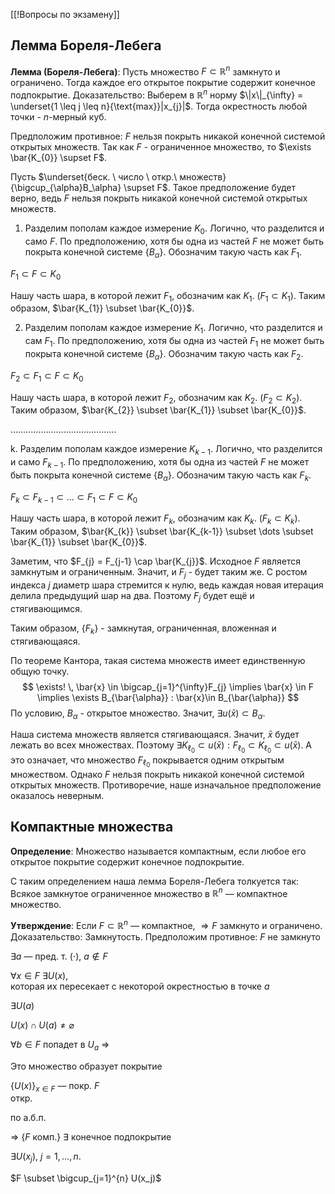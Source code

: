 [[!Вопросы по экзамену]]
## Лемма Бореля-Лебега
**Лемма (Бореля-Лебега)**: Пусть множество $F \subset \mathbb{R}^{n}$ замкнуто и ограничено. Тогда каждое его открытое покрытие содержит конечное подпокрытие.
Доказательство: Выберем в $\mathbb{R}^{n}$ норму $\|x\|_{\infty} = \underset{1 \leq j \leq n}{\text{max}}|x_{j}|$. Тогда окрестность любой точки - $n$-мерный куб.

Предположим противное: $F$ нельзя покрыть никакой конечной системой открытых множеств. Так как $F$ - ограниченное множество, то $\exists \bar{K_{0}} \supset F$. 

Пусть $\underset{беск. \ число \ откр.\ множеств}{\bigcup_{\alpha}B_\alpha} \supset F$. Такое предположение будет верно, ведь $F$ нельзя покрыть никакой конечной системой открытых множеств.

1. Разделим пополам каждое измерение $K_{0}$. Логично, что разделится и само $F$. По предположению, хотя бы одна из частей $F$ не может быть покрыта конечной системе $\{ B_{\alpha} \}$. Обозначим такую часть как $F_{1}$.

$F_{1} \subset F \subset K_{0}$

Нашу часть шара, в которой лежит $F_{1}$, обозначим как $K_{1}$. ($F_{1}\subset K_{1}$). Таким образом, $\bar{K_{1}} \subset \bar{K_{0}}$.

2. Разделим пополам каждое измерение $K_{1}$. Логично, что разделится и сам $F_{1}$. По предположению, хотя бы одна из частей $F_{1}$ не может быть покрыта конечной системе $\{ B_{\alpha} \}$. Обозначим такую часть как $F_{2}$.

$F_{2}\subset F_{1} \subset F \subset K_{0}$

Нашу часть шара, в которой лежит $F_{2}$, обозначим как $K_{2}$. ($F_{2}\subset K_{2}$). Таким образом, $\bar{K_{2}} \subset \bar{K_{1}} \subset \bar{K_{0}}$.

$\dots\dots\dots\dots\dots\dots\dots\dots\dots\dots\dots\dots\dots\dots$

k. Разделим пополам каждое измерение $K_{k-1}$. Логично, что разделится и само $F_{k-1}$. По предположению, хотя бы одна из частей $F$ не может быть покрыта конечной системе $\{ B_{\alpha} \}$. Обозначим такую часть как $F_{k}$.

$F_{k}\subset F_{k-1} \subset \dots \subset F_{1} \subset F \subset K_{0}$

Нашу часть шара, в которой лежит $F_{k}$, обозначим как $K_{k}$. ($F_{k}\subset K_{k}$). Таким образом, $\bar{K_{k}} \subset \bar{K_{k-1}} \subset \dots \subset \bar{K_{1}} \subset \bar{K_{0}}$.

Заметим, что $F_{j} = F_{j-1} \cap \bar{K_{j}}$. Исходное $F$ является замкнутым и ограниченным. Значит, и $F_{j}$ - будет таким же. С ростом индекса $j$ диаметр шара стремится к нулю, ведь каждая новая итерация делила предыдущий шар на два. Поэтому $F_{j}$ будет ещё и стягивающимся.

Таким образом, $\{ F_{k} \}$ - замкнутая, ограниченная, вложенная и стягивающаяся. 

По теореме Кантора, такая система множеств имеет единственную общую точку.
$$
\exists! \, \bar{x} \in \bigcap_{j=1}^{\infty}F_{j} \implies \bar{x} \in F \implies \exists B_{\bar{\alpha}} : \bar{x}\in B_{\bar{\alpha}}
$$
По условию, $B_{\alpha}$ - открытое множество. Значит, $\exists u(\bar{x})\subset B_{\alpha}$.

Наша система множеств является стягивающаяся. Значит, $\bar{x}$ будет лежать во всех множествах. Поэтому $\exists K_{\ell_{0}} \subset u(\bar{x}):F_{\ell_{0}} \subset K_{\ell_{0}} \subset u(\bar{x})$. А это означает, что множество $F_{\ell_{0}}$ покрывается одним открытым множеством. Однако $F$ нельзя покрыть никакой конечной системой открытых множеств. Противоречие, наше изначальное предположение оказалось неверным.

## Компактные множества

**Определение**: Множество называется компактным, если любое его открытое покрытие содержит конечное подпокрытие.

С таким определением наша лемма Бореля-Лебега толкуется так: Всякое замкнутое ограниченное множество в $\mathbb{R}^n$ — компактное множество.

**Утверждение**: Если $F \subset \mathbb{R}^n$ — компактное, $\Rightarrow F$ замкнуто и ограничено.
Доказательство: Замкнутость. Предположим противное: $F$ не замкнуто

$\exists a$ — пред. т. ($\cdot$), $a \notin F$

$\forall x \in F$ $\exists U(x)$,  
которая их пересекает с некоторой окрестностью в точке $a$

$\exists U(a)$

$U(x) \cap U(a) \ne \varnothing$

$\forall b \in F$ попадет в $U_a$ $\Rightarrow$

Это множество образует покрытие

$\{U(x)\}_{x \in F}$ — покр. $F$  
откр.

по а.б.п.

$\Rightarrow$ $\{F \text{ комп.}\}$ $\exists$ конечное подпокрытие

$\exists U(x_j)$, $j = 1, \dots, n$.

$F \subset \bigcup_{j=1}^{n} U(x_j)$